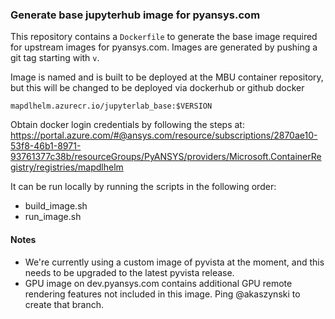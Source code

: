 ### Generate base jupyterhub image for pyansys.com

This repository contains a `Dockerfile` to generate the base image
required for upstream images for pyansys.com.  Images are generated by
pushing a git tag starting with `v`.

Image is named and is built to be deployed at the MBU container
repository, but this will be changed to be deployed via dockerhub or
github docker

```
mapdlhelm.azurecr.io/jupyterlab_base:$VERSION
```

Obtain docker login credentials by following the steps at:
https://portal.azure.com/#@ansys.com/resource/subscriptions/2870ae10-53f8-46b1-8971-93761377c38b/resourceGroups/PyANSYS/providers/Microsoft.ContainerRegistry/registries/mapdlhelm

It can be run locally by running the scripts in the following order:

- build_image.sh
- run_image.sh

#### Notes
 - We're currently using a custom image of pyvista at the moment, and
   this needs to be upgraded to the latest pyvista release.
 - GPU image on dev.pyansys.com contains additional GPU remote
   rendering features not included in this image.  Ping @akaszynski to
   create that branch.
